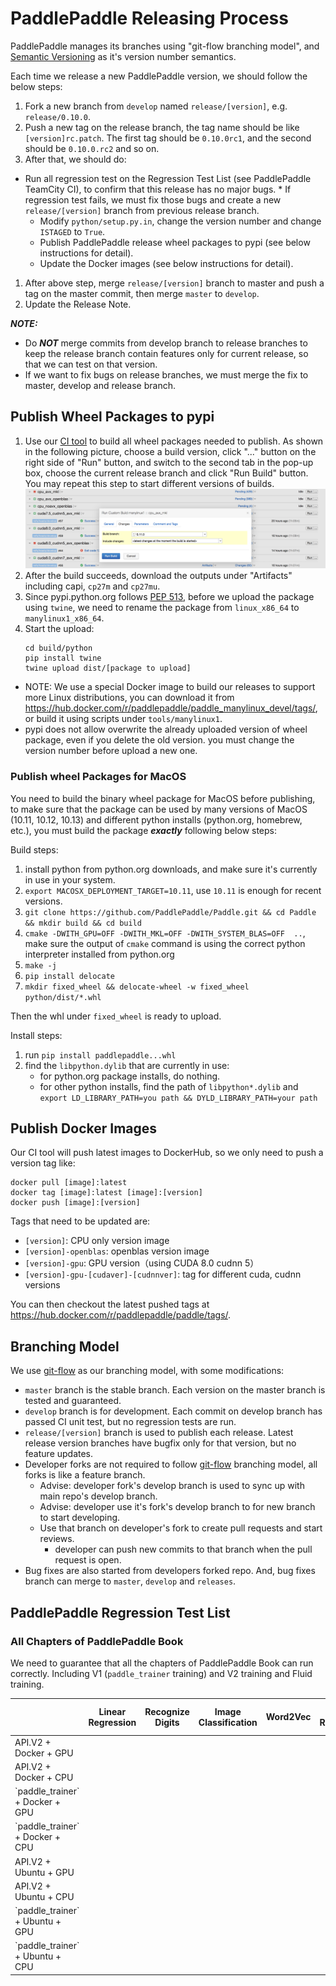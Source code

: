 # PaddlePaddle Releasing Process

PaddlePaddle manages its branches using "git-flow branching model", and [Semantic Versioning](http://semver.org/) as it's version number semantics.

Each time we release a new PaddlePaddle version, we should follow the below steps:

1. Fork a new branch from `develop` named `release/[version]`, e.g. `release/0.10.0`.
1. Push a new tag on the release branch, the tag name should be like `[version]rc.patch`. The
   first tag should be `0.10.0rc1`, and the second should be `0.10.0.rc2` and so on.
1. After that, we should do:
  * Run all regression test on the Regression Test List (see PaddlePaddle TeamCity CI), to confirm
      that this release has no major bugs.
        * If regression test fails, we must fix those bugs and create a new `release/[version]`
          branch from previous release branch.
    * Modify `python/setup.py.in`, change the version number and change `ISTAGED` to `True`.
    * Publish PaddlePaddle release wheel packages to pypi (see below instructions for detail).
    * Update the Docker images (see below instructions for detail).
1. After above step, merge `release/[version]` branch to master and push a tag on the master commit,
   then merge `master` to `develop`.
1. Update the Release Note.          

***NOTE:***

* Do ***NOT*** merge commits from develop branch to release branches to keep the release branch contain
  features only for current release, so that we can test on that version.
* If we want to fix bugs on release branches, we must merge the fix to master, develop and release branch.

## Publish Wheel Packages to pypi

1. Use our [CI tool](https://paddleci.ngrok.io/project.html?projectId=Manylinux1&tab=projectOverview)
   to build all wheel packages needed to publish. As shown in the following picture, choose a build
     version, click "..." button on the right side of "Run" button, and switch to the second tab in the
pop-up box, choose the current release branch and click "Run Build" button. You may repeat this
     step to start different versions of builds.
    <img src="https://raw.githubusercontent.com/PaddlePaddle/Paddle/develop/doc/fluid/images/ci_build_whl.png">
1. After the build succeeds, download the outputs under "Artifacts" including capi, `cp27m` and `cp27mu`.
1. Since pypi.python.org follows [PEP 513](https://www.python.org/dev/peps/pep-0513), before we
     upload the package using `twine`, we need to rename the package from `linux_x86_64` to
     `manylinux1_x86_64`.
1. Start the upload:
     ```
     cd build/python
     pip install twine
     twine upload dist/[package to upload]
     ```

* NOTE: We use a special Docker image to build our releases to support more Linux distributions, you can
  download it from https://hub.docker.com/r/paddlepaddle/paddle_manylinux_devel/tags/, or build it using
    scripts under `tools/manylinux1`.
* pypi does not allow overwrite the already uploaded version of wheel package, even if you delete the
  old version. you must change the version number before upload a new one.

### Publish wheel Packages for MacOS

You need to build the binary wheel package for MacOS before publishing, to
make sure that the package can be used by many versions of MacOS
(10.11, 10.12, 10.13) and different python installs (python.org, homebrew, etc.),
you must build the package ***exactly*** following below steps:

Build steps:

1. install python from python.org downloads, and make sure it's currently in use
   in your system.
1. `export MACOSX_DEPLOYMENT_TARGET=10.11`, use `10.11` is enough for recent versions.
1. `git clone https://github.com/PaddlePaddle/Paddle.git && cd Paddle && mkdir build && cd build`
1. `cmake -DWITH_GPU=OFF -DWITH_MKL=OFF -DWITH_SYSTEM_BLAS=OFF  ..`, make sure the output of `cmake` command is using the correct python interpreter installed from python.org
1. `make -j`
1. `pip install delocate`
1. `mkdir fixed_wheel && delocate-wheel -w fixed_wheel python/dist/*.whl`

Then the whl under `fixed_wheel` is ready to upload.

Install steps:

1. run `pip install paddlepaddle...whl`
1. find the `libpython.dylib` that are currently in use:
    - for python.org package installs, do nothing.
    - for other python installs, find the path of `libpython*.dylib` and `export LD_LIBRARY_PATH=you path && DYLD_LIBRARY_PATH=your path`

## Publish Docker Images

Our CI tool will push latest images to DockerHub, so we only need to push a version tag like:

```
docker pull [image]:latest
docker tag [image]:latest [image]:[version]
docker push [image]:[version]
```

Tags that need to be updated are:
* `[version]`: CPU only version image
* `[version]-openblas`: openblas version image
* `[version]-gpu`: GPU version（using CUDA 8.0 cudnn 5）
* `[version]-gpu-[cudaver]-[cudnnver]`: tag for different cuda, cudnn versions

You can then checkout the latest pushed tags at https://hub.docker.com/r/paddlepaddle/paddle/tags/.

## Branching Model

We use [git-flow](http://nvie.com/posts/a-successful-git-branching-model/) as our branching model,
with some modifications:

* `master` branch is the stable branch. Each version on the master branch is tested and guaranteed.
* `develop` branch is for development. Each commit on develop branch has passed CI unit test, but no
  regression tests are run.
* `release/[version]` branch is used to publish each release. Latest release version branches have
  bugfix only for that version, but no feature updates.
* Developer forks are not required to follow
  [git-flow](http://nvie.com/posts/a-successful-git-branching-model/)
  branching model, all forks is like a feature branch.
    * Advise: developer fork's develop branch is used to sync up with main repo's develop branch.
    * Advise: developer use it's fork's develop branch to for new branch to start developing.
  * Use that branch on developer's fork to create pull requests and start reviews.
      * developer can push new commits to that branch when the pull request is open.
* Bug fixes are also started from developers forked repo. And, bug fixes branch can merge to
  `master`, `develop` and `releases`.

## PaddlePaddle Regression Test List

### All Chapters of PaddlePaddle Book

We need to guarantee that all the chapters of PaddlePaddle Book can run correctly. Including
V1 (`paddle_trainer` training) and V2 training and Fluid training.

<table>
<thead>
<tr>
<th></th>
<th>Linear Regression</th>
<th>Recognize Digits</th>
<th>Image Classification</th>
<th>Word2Vec</th>
<th>Personalized Recommendation</th>
<th>Sentiment Analysis</th>
<th>Semantic Role Labeling</th>
<th>Machine Translation</th>
</tr>
</thead>

<tbody>
<tr>
<td>API.V2 + Docker + GPU </td>
<td>  </td>
<td> </td>
<td>  </td>
<td> </td>
<td>  </td>
<td> </td>
<td>  </td>
<td> </td>
</tr>

<tr>
<td> API.V2 + Docker + CPU </td>
<td>  </td>
<td> </td>
<td>  </td>
<td> </td>
<td>  </td>
<td> </td>
<td>  </td>
<td> </td>
</tr>

<tr>
<td>`paddle_trainer` + Docker + GPU </td>
<td>  </td>
<td> </td>
<td>  </td>
<td> </td>
<td>  </td>
<td> </td>
<td>  </td>
<td> </td>
</tr>

<tr>
<td>`paddle_trainer` + Docker + CPU </td>
<td>  </td>
<td> </td>
<td>  </td>
<td> </td>
<td>  </td>
<td> </td>
<td>  </td>
<td> </td>
</tr>

<tr>
<td> API.V2 + Ubuntu + GPU</td>
<td>  </td>
<td> </td>
<td>  </td>
<td> </td>
<td>  </td>
<td> </td>
<td>  </td>
<td> </td>
</tr>

<tr>
<td>API.V2 + Ubuntu + CPU </td>
<td>  </td>
<td> </td>
<td>  </td>
<td> </td>
<td>  </td>
<td> </td>
<td>  </td>
<td> </td>
</tr>

<tr>
<td> `paddle_trainer` + Ubuntu + GPU</td>
<td>  </td>
<td> </td>
<td>  </td>
<td> </td>
<td>  </td>
<td> </td>
<td>  </td>
<td> </td>
</tr>

<tr>
<td> `paddle_trainer` + Ubuntu + CPU</td>
<td>  </td>
<td> </td>
<td>  </td>
<td> </td>
<td>  </td>
<td> </td>
<td>  </td>
<td> </td>
</tr>
</tbody>
</table>
